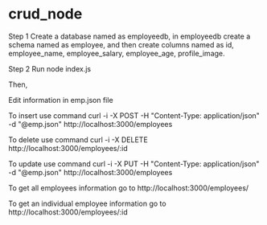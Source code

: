 # crud_node
Step 1
Create a database named as employeedb, in employeedb create a schema named as employee, and then create columns named as id, employee_name, employee_salary, employee_age, profile_image.

Step 2 
Run node index.js

Then, 

Edit information in emp.json file

To insert use command curl -i -X POST -H "Content-Type: application/json" -d "@emp.json" http://localhost:3000/employees

To delete use command curl -i -X DELETE http://localhost:3000/employees/:id 

To update use command curl -i -X PUT -H "Content-Type: application/json" -d "@emp.json" http://localhost:3000/employees

To get all employees information go to http://localhost:3000/employees/ 

To get an individual employee information go to http://localhost:3000/employees/:id
